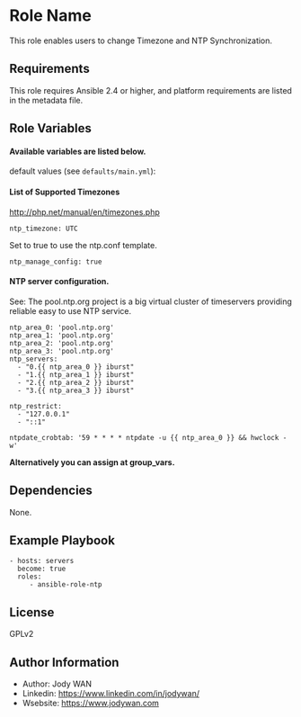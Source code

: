 Role Name
=========

This role enables users to change Timezone and NTP Synchronization.

Requirements
------------

This role requires Ansible 2.4 or higher, and platform requirements are listed in the metadata file.

Role Variables
--------------

#### Available variables are listed below.

default values (see `defaults/main.yml`):

#### List of Supported Timezones
http://php.net/manual/en/timezones.php
```
ntp_timezone: UTC    
```

Set to true to use the ntp.conf template.
```
ntp_manage_config: true
```

#### NTP server configuration.
See: The pool.ntp.org project is a big virtual cluster of
timeservers providing reliable easy to use NTP service.
```
ntp_area_0: 'pool.ntp.org'
ntp_area_1: 'pool.ntp.org'
ntp_area_2: 'pool.ntp.org'
ntp_area_3: 'pool.ntp.org'
ntp_servers:
  - "0.{{ ntp_area_0 }} iburst"
  - "1.{{ ntp_area_1 }} iburst"
  - "2.{{ ntp_area_2 }} iburst"
  - "3.{{ ntp_area_3 }} iburst"
```

```
ntp_restrict:
  - "127.0.0.1"
  - "::1"
```

```
ntpdate_crobtab: '59 * * * * ntpdate -u {{ ntp_area_0 }} && hwclock -w'
```

**Alternatively you can assign at group_vars.**

Dependencies
------------

None.

Example Playbook
----------------
```
- hosts: servers
  become: true
  roles:
     - ansible-role-ntp
```

License
-------

GPLv2

Author Information
------------------

* Author: Jody WAN
* Linkedin: https://www.linkedin.com/in/jodywan/
* Wsebsite: https://www.jodywan.com
